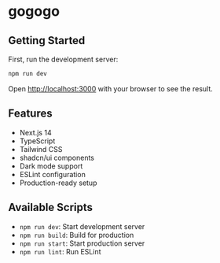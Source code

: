 # gogogo

## Getting Started

First, run the development server:

```bash
npm run dev
```

Open [http://localhost:3000](http://localhost:3000) with your browser to see the result.

## Features

- Next.js 14
- TypeScript
- Tailwind CSS
- shadcn/ui components
- Dark mode support
- ESLint configuration
- Production-ready setup

## Available Scripts

- `npm run dev`: Start development server
- `npm run build`: Build for production
- `npm run start`: Start production server
- `npm run lint`: Run ESLint
